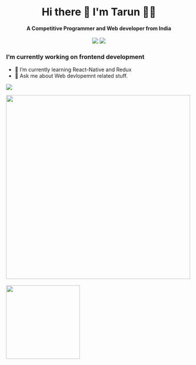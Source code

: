 


<h1 align="center">
  <b>Hi there 👋 I'm Tarun 👨‍💻</b><br>
</h1>

<p align="center">
  <b>A Competitive Programmer and Web developer from India</b>
  <br><br>
  <a href="https://www.linkedin.com/in/tarun-kumar-91614016b/"><img src="https://img.shields.io/badge/LinkedIn-0077B5?style=for-the-badge&logo=linkedin&logoColor=white"></a> 
  <a href= "mailto: Tarunmzn98@gmail.com"><img src="https://img.shields.io/badge/Gmail-D14836?style=for-the-badge&logo=gmail&logoColor=white"></a>
</p>

<p align="left">
  <h3>I’m currently working on frontend development</h3>
  <ul>
     <li>🌱 I’m currently learning  React-Native and Redux</li>
     <li>💬 Ask me about Web devlopemnt related  stuff.</li>
  </ul>
</p>



![](https://komarev.com/ghpvc/?username=Tarunkumar11&style=flat-square&label=Visits)


<p align="left" >
  <img src="https://github-readme-stats.vercel.app/api/top-langs/?username=Tarunkumar11&layout=compact" width="500px">
  <br><br>
  <img src="https://github-readme-stats.vercel.app/api?username=Tarunkumar11&bg_color=30,e96443,904e95&title_color=fff&text_color=fff&hide=stars,issues" height="200px">
</p>

<!-- 
![Top Langs](https://github-readme-stats.vercel.app/api/top-langs/?username=Tarunkumar11&layout=compact) 
<br><br>
![Tarun's Github](https://github-readme-stats.vercel.app/api?username=Tarunkumar11&bg_color=30,e96443,904e95&title_color=fff&text_color=fff&hide=stars,issues) -->








<!--
**Tarunkumar11/Tarunkumar11** is a ✨ _special_ ✨ repository because its `README.md` (this file) appears on your GitHub profile.

Here are some ideas to get you started:

- 🔭 I’m currently working on ...
- 🌱 I’m currently learning ...
- 👯 I’m looking to collaborate on ...
- 🤔 I’m looking for help with ...
- 💬 Ask me about ...
- 📫 How to reach me: ...
- 😄 Pronouns: ...
- ⚡ Fun fact: ...
-->
